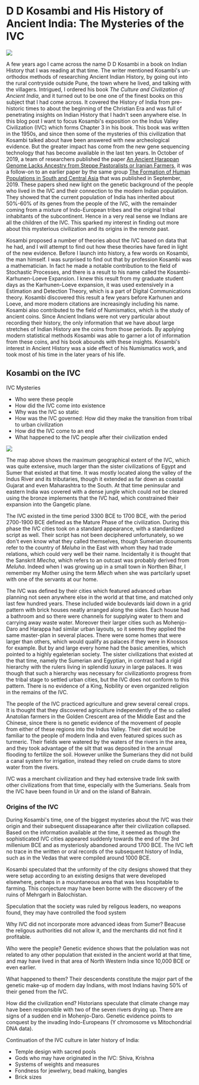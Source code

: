 # D D Kosambi and His History of Ancient India: The Mysteries of the IVC

![](https://subirvarma.github.io/GeneralCognitics/images/fig8.jpg) 

A few years ago I came across the name D D Kosambi in a book on Indian History that I was reading at that time. The writer mentioned Kosambi's un-orthodox methods of researching Ancient Indian History, by going out into the rural contryside outside Pune, the town where he lived, and talking with the villagers. Intrigued, I ordered his book *The Culture and Civilization of Ancient India*, and it turned out to be one one of the finest books on this subject that I had come across. It covered the History of India from pre-historic times to about the beginning of the Christian Era and was full of penetrating insights on Indian History that I hadn't seen anywhere else. In this blog post I want to focus Kosambi's exposition on the Indus Valley Civilization (IVC) which forms Chapter 3 in his book. This book was written in the 1950s, and since then some of the mysteries of this civilization that Kosambi talked about have been answered with new archeological evidence. But the greater impact has come from the new gene sequencing technology that has become available in the last ten years. In October of 2019, a team of researchers published the paper [An Ancient Harappan Genome Lacks Ancestry from Steppe Pastoralists or Iranian Farmers](https://www.cell.com/cell/pdf/S0092-86741930967-5.pdf), it was a follow-on to an earlier paper by the same group [The Formation of Human Populations in South and Central Asia](https://www.ncbi.nlm.nih.gov/pmc/articles/PMC6822619/) that was published in September, 2019. These papers shed new light on the genetic background of the people who lived in the IVC and their connection to the modern Indian population. They showed that the current population of India has inherited about 50%-60% of its genes from the people of the IVC, with the remainder coming from a mixture of Indo-European tribes and the original tribal inhabitants of the subcontinent. Hence in a very real sense we Indians are all the children of the IVC. This sparked my interest in finding out more about this mysterious civilization and its origins in the remote past.

Kosambi proposed a number of theories about the IVC based on data that he had, and I will attempt to find out how these theories have fared in light of the new evidence. Before I launch into history, a few words on Kosambi, the man himself. I was surprised to find out that by profession Kosambi was a mathematician. In fact he made a notable contribution to the field of Stochastic Processes, and there is a result to his name called the Kosambi-Karhunen-Loeve Expansion. I knew this result from my graduate student days as the Karhunen-Loeve expansion, it was used extensively in a Estimation and Detection Theory, which is a part of Digital Communications theory. Kosambi discovered this result a few years before Karhunen and Loeve, and more modern citations are increasingly including his name. Kosambi also contributed to the field of Numismatics, which is the study of ancient coins. Since Ancient Indians were not very particular about recording their history, the only information that we have about large stretches of Indian History are the coins from those periods. By applying modern statistical methods Kosambi was able to garner a lot of information from these coins, and his book abounds with these insights. Kosambi's interest in Ancient History was a side effect of his Numismatics work, and took most of his time in the later years of his life. 

## Kosambi on the IVC

IVC Mysteries

- Who were these people
- How did the IVC come into existence
- Why was the IVC so static
- How was the IVC governed: How did they make the transition from tribal to urban civilization
- How did the IVC come to an end
- What happened to the IVC people after their civilization ended

![](https://subirvarma.github.io/GeneralCognitics/images/fig9.png) 

The map above shows the maximum geographical extent of the IVC, which was quite extensive, much larger than the sister civilizations of Egypt and Sumer that existed at that time. It was mostly located along the valley of the Indus River and its tributaries, though it extended as far down as coastal Gujarat and even Maharashtra to the South. At that time peninsular and eastern India was covered with a dense jungle which could not be cleared using the bronze implements that the IVC had, which constrained their expansion into the Gangetic plane. 

The IVC existed in the time period 3300 BCE to 1700 BCE, with the period 2700-1900 BCE defined as the Mature Phase of the civilization. During this phase the IVC cities took on a standard appearance, with a standardized script as well. Their script has not been deciphered unfortunately, so we don't even know what they called themselves, though Sumerian dcouments refer to the country of *Meluha* in the East with whom they had trade relations, which could very well be their name. Incidentally it is thought that the Sanskrit *Mlecha*, which refers to an outcast was probably derived from *Meluha*. Indeed when I was growing up in a small town in Northen Bihar, I remember my Mother using the term *Mlech* when she was partcilarly upset with one of the servants at our home.

The IVC was defined by their cities which featured advanced urban planning not seen anywhere else in the world at that time, and matched only last few hundred years. These included wide boulevards laid down in a grid pattern with brick houses neatly arranged along the sides. Each house had a bathroom and so there were channels for supplying water to them and carrying away waste water. Moreover their larger cities such as Mohenjo-Daro and Harappa had similar urban layouts, so it seems they applied the same master-plan in several places. There were some homes that were larger than others, which would qualify as palaces if they were in Knossos for example. But by and large every home had the basic amenities, which pointed to a highly egaleterian society. The sister civilizations that existed at the that time, namely the Sumerian and Egyptian, in contrast had a rigid hierarchy with the rulers living in splendid luxury in large palaces. It was though that such a hierarchy was necessary for civilizationto progress from the tribal stage to settled urban cities, but the IVC does not conform to this pattern. There is no evidence of a King, Nobility or even organized religion in the remains of the IVC.

The people of the IVC practiced agriculture and grew several cereal crops. It is thought that they discovered agriculture independently of the so called Anatolian farmers in the Golden Crescent area of the Middle East and the Chinese, since there is no genetic evidence of the movement of people from either of these regions into the Indus Valley. Their diet would be familiar to the people of modern India and even featured spices such as turmeric. Their fields were watered by the waters of the rivers in the area, and they took advantage of the silt that was deposited in the annual flooding to fertilize the soil. However unlike the Sumerians they did not build a canal system for irrigation, instead they relied on crude dams to store water from the rivers.

IVC was a merchant civilization and they had extensive trade link swith other civilizations from that time, especially with the Sumerians. Seals from the IVC have been found in Ur and on the island of Bahrain.

### Origins of the IVC

During Kosambi's time, one of the biggest mysteries about the IVC was their origin and their subsequent dissapearance after their civilization collapsed. Based on the information available at the time, it seemed as though the sophisticated IVC cities appeared suddenly towards the end of the 3rd millenium BCE and as mysteriosly abandoned around 1700 BCE.  The IVC left no trace in the written or oral records of the subsequent history of India, such as in the Vedas that were compiled around 1000 BCE.

Kosambi speculated that the unformity of the city designs showed that they were setup according to an existing designs that were developed elsewhere, perhaps in a mountaneous area that was less hospitable to farming. This conjecture may have been borne with the discovery of the ruins of Mehrgarh in Balochistan.

Speculation that the society was ruled by religous leaders, no weapons found, they may have controlled the food system

Why IVC did not incorporate more advanced ideas from Sumer? Beacuse the religous authorities did not allow it, and the merchants did not find it profitable.

Who were the people? Genetic evidence shows that the polulation was not related to any other population that existed in the ancient world at that time, and may have lived in that area of North Western India since 10,000 BCE or even earlier.

What happened to them? Their descendents constitute the major part of the genetic make-up of modern day Indians, with most Indians having 50% of their gened from the IVC. 

How did the civilization end? Historians speculate that climate change may have been responsible with two of the seven rivers drying up. There are signs of a sudden end in Mohenjo-Daro. Genetic evidence points to conquest by the invading Indo-Europeans (Y chromosome vs Mitochondrial DNA data). 

Continuation of the IVC culture in later history of India:
- Temple design with sacred pools
- Gods who may have originated in the IVC: Shiva, Krishna
- Systems of weights and measures
- Fondness for jewelwry, bead making, bangles
- Brick sizes


